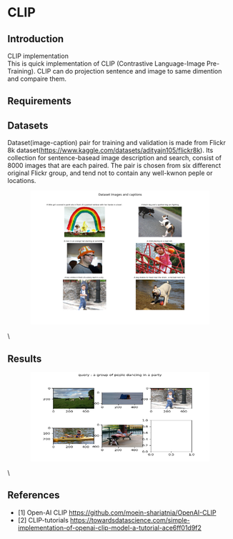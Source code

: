 # CLIP 

## Introduction
CLIP implementation\
This is quick implementation of CLIP (Contrastive Language-Image Pre-Training).
CLIP can do projection sentence and image to same dimention and compaire them.


## Requirements


## Datasets
Dataset(image-caption) pair for training and validation is made from Flickr 8k dataset(https://www.kaggle.com/datasets/adityajn105/flickr8k).
Its collection for sentence-basead image description and search, consist of 8000 images that are each paired.
The pair is chosen from six differenct original Flickr group, and tend not to contain any well-kwnon peple or locations.
<p align="center">
<img src="./assets/dataset.png" width="400" height="300"/>
</p> \


## Results
<p align="center">
<img src="./assets/inference.png" width="400" height="200"/>
</p> \

## References
- [1] Open-AI CLIP 
https://github.com/moein-shariatnia/OpenAI-CLIP
- [2] CLIP-tutorials
https://towardsdatascience.com/simple-implementation-of-openai-clip-model-a-tutorial-ace6ff01d9f2